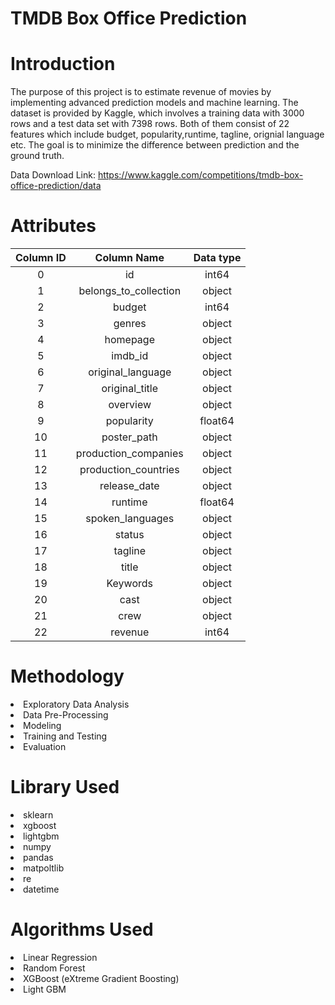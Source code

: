 # TMDB Box Office Prediction

# Introduction
The purpose of this project is to estimate revenue of movies by implementing advanced prediction models and machine learning. The dataset is provided by Kaggle, which involves a training data with 3000 rows and a test data set with 7398 rows. Both of them consist of 22 features which include budget, popularity,runtime, tagline, orignial language etc. The goal is to minimize the difference between prediction and the ground truth.

Data Download Link: https://www.kaggle.com/competitions/tmdb-box-office-prediction/data

# Attributes
| Column ID |         Column Name        | Data type |
|:---------:|:--------------------------:|:---------:|
|     0     |           id               |   int64   | 
|     1     |   belongs_to_collection    |   object  |
|     2     |          budget            |   int64   | 
|     3     |          genres            |   object  |
|     4     |          homepage          |   object  | 
|     5     |          imdb_id           |   object  |
|     6     |     original_language      |   object  | 
|     7     |      original_title        |   object  |
|     8     |         overview           |   object  | 
|     9     |        popularity          |  float64  |
|     10    |        poster_path         |   object  |
|     11    |    production_companies    |   object  | 
|     12    |    production_countries    |   object  | 
|     13    |       release_date         |   object  | 
|     14    |          runtime           |   float64 |
|     15    |      spoken_languages      |   object  |
|     16    |          status            |   object  |
|     17    |          tagline           |   object  |
|     18    |          title             |   object  | 
|     19    |         Keywords           |   object  | 
|     20    |          cast              |   object  |
|     21    |          crew              |   object  |
|     22    |         revenue            |   int64   |


# Methodology
<li> Exploratory Data Analysis
<li> Data Pre-Processing
<li> Modeling
<li> Training and Testing
<li> Evaluation

# Library Used
<li> sklearn
<li> xgboost
<li> lightgbm
<li> numpy
<li> pandas
<li> matpoltlib
<li> re
<li> datetime

# Algorithms Used
<li> Linear Regression
<li> Random Forest
<li> XGBoost (eXtreme Gradient Boosting)
<li> Light GBM
